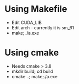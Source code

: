 # Using Makefile
- Edit CUDA_LIB
- Edit arch - currently it is sm_61
- make; ./a.exe

# Using cmake
- Needs cmake > 3.8
- mkdir build; cd build
- cmake ..; make;./a.exe
